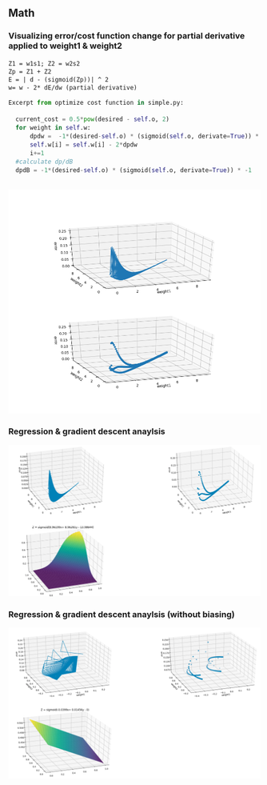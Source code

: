 ## Math 

### Visualizing error/cost function change for partial derivative applied to weight1 & weight2
```
Z1 = w1s1; Z2 = w2s2
Zp = Z1 + Z2
E = | d - (sigmoid(Zp))| ^ 2
w= w - 2* dE/dw (partial derivative)
```

```python
Excerpt from optimize cost function in simple.py:

  current_cost = 0.5*pow(desired - self.o, 2)
  for weight in self.w:
      dpdw =  -1*(desired-self.o) * (sigmoid(self.o, derivate=True)) * self.i[i]
      self.w[i] = self.w[i] - 2*dpdw
      i+=1
  #calculate dp/dB
  dpdB = -1*(desired-self.o) * (sigmoid(self.o, derivate=True)) * -1
        
```
![image](https://github.com/komal-SkyNET/ai-neural-networks/blob/master/gradient-visualization/weight_vs_cost.png)

### Regression & gradient descent anaylsis 

![image](https://github.com/komal-SkyNET/ai-neural-networks/blob/master/gradient-visualization/gradient_sigmoid_regression_analysis_surface_2.png)


### Regression & gradient descent anaylsis (without biasing)
![image](https://github.com/komal-SkyNET/ai-neural-networks/blob/master/gradient-visualization/without_biasing.png)
